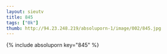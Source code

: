 ```yaml
--- 
layout: sieutv
title: 845
tags: ["0k"]
thumb: http://94.23.248.219/absoluporn-1/image/002/845.jpg
---
```

{% include absoluporn key="845" %} 
